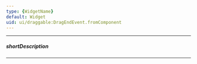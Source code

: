 ```yaml
---
type: {WidgetName}
default: Widget
uid: ui/draggable:DragEndEvent.fromComponent
---
```

---
##### shortDescription
<!-- Description goes here -->

---
<!-- Description goes here -->